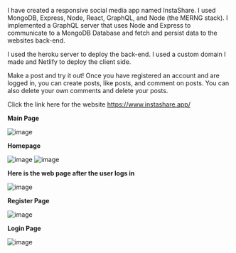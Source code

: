 I have created a responsive social media app named InstaShare. I used MongoDB, Express, Node, React, GraphQL, and Node (the MERNG stack).
I implemented a GraphQL server that uses Node and Express to communicate to a MongoDB Database and fetch and persist data to the websites back-end.

I used the heroku server to deploy the back-end. I used a custom domain I made and Netlify to deploy the client side.

Make a post and try it out! Once you have registered an account and are logged in, you can create posts, like posts, and comment on posts. You can also delete your own comments and delete your posts.

Click the link here for the website
https://www.instashare.app/

**Main Page**

![image](https://user-images.githubusercontent.com/83522315/208264980-1c887dfc-13c3-4147-af0d-131880235a3e.png)

**Homepage**

![image](https://user-images.githubusercontent.com/83522315/208265000-5351a3dc-574f-4c79-8e93-2b6791949249.png)
![image](https://user-images.githubusercontent.com/83522315/208265011-4b725ea3-ba31-441c-a1a5-447f3b70611d.png)

**Here is the web page after the user logs in**

![image](https://user-images.githubusercontent.com/83522315/203159011-bb4102c6-2b4f-4281-a01e-75abad8974f9.png)

**Register Page**

![image](https://user-images.githubusercontent.com/83522315/208265025-38801e68-cce3-492a-b3de-61c510cdd049.png)

**Login Page**

![image](https://user-images.githubusercontent.com/83522315/208265038-5ac26c74-5f17-46f4-95e2-31900113b2b4.png)


